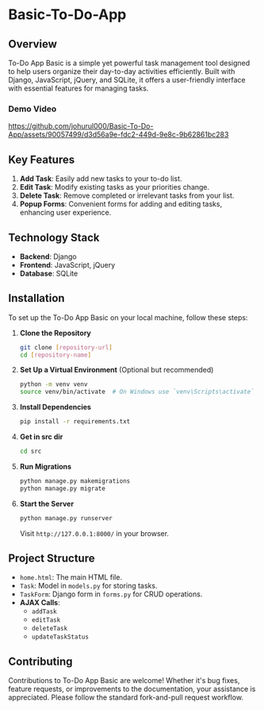 # Basic-To-Do-App

## Overview
To-Do App Basic is a simple yet powerful task management tool designed to help users organize their day-to-day activities efficiently. Built with Django, JavaScript, jQuery, and SQLite, it offers a user-friendly interface with essential features for managing tasks.

### Demo Video

https://github.com/johurul000/Basic-To-Do-App/assets/90057499/d3d56a9e-fdc2-449d-9e8c-9b62861bc283



## Key Features
1. **Add Task**: Easily add new tasks to your to-do list.
2. **Edit Task**: Modify existing tasks as your priorities change.
3. **Delete Task**: Remove completed or irrelevant tasks from your list.
4. **Popup Forms**: Convenient forms for adding and editing tasks, enhancing user experience.

## Technology Stack
- **Backend**: Django
- **Frontend**: JavaScript, jQuery
- **Database**: SQLite

## Installation

To set up the To-Do App Basic on your local machine, follow these steps:

1. **Clone the Repository**
   ```bash
   git clone [repository-url]
   cd [repository-name]
   ```

2. **Set Up a Virtual Environment** (Optional but recommended)
   ```bash
   python -m venv venv
   source venv/bin/activate  # On Windows use `venv\Scripts\activate`
   ```

3. **Install Dependencies**
   ```bash
   pip install -r requirements.txt
   ```

4. **Get in src dir**
   ```bash
   cd src
   ```

5. **Run Migrations**
   ```bash
   python manage.py makemigrations
   python manage.py migrate
   ```

6. **Start the Server**
   ```bash
   python manage.py runserver
   ```

   Visit `http://127.0.0.1:8000/` in your browser.

## Project Structure
- `home.html`: The main HTML file.
- `Task`: Model in `models.py` for storing tasks.
- `TaskForm`: Django form in `forms.py` for CRUD operations.
- **AJAX Calls**:
  - `addTask`
  - `editTask`
  - `deleteTask`
  - `updateTaskStatus`

## Contributing
Contributions to To-Do App Basic are welcome! Whether it's bug fixes, feature requests, or improvements to the documentation, your assistance is appreciated. Please follow the standard fork-and-pull request workflow.
